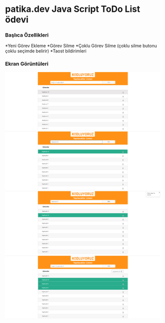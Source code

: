 # patika.dev Java Script ToDo List ödevi

### Başlıca Özellikleri
*Yeni Görev Ekleme
*Görev Silme
*Çoklu Görev Silme (çoklu silme butonu çoklu seçimde belirir)
*Taost bildirimleri 


### Ekran Görüntüleri
![github](https://raw.githubusercontent.com/arslanbag/Patika.dev/main/JavaScript/TodoList/Screenshots/Screenshot_1.png)
![github](https://raw.githubusercontent.com/arslanbag/Patika.dev/main/JavaScript/TodoList/Screenshots/Screenshot_2.png)
![github](https://raw.githubusercontent.com/arslanbag/Patika.dev/main/JavaScript/TodoList/Screenshots/Screenshot_3.png)
![github](https://raw.githubusercontent.com/arslanbag/Patika.dev/main/JavaScript/TodoList/Screenshots/Screenshot_4.png)
